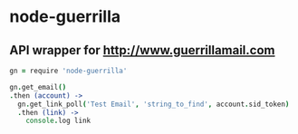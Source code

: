 # node-guerrilla
## API wrapper for http://www.guerrillamail.com



```CoffeeScript
gn = require 'node-guerrilla'

gn.get_email()
.then (account) ->
  gn.get_link_poll('Test Email', 'string_to_find', account.sid_token)
  .then (link) ->
    console.log link
```
